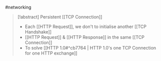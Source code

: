 #networking 
>[!abstract] Persistent [[TCP Connection]]
>- Each [[HTTP Request]], we don't to initialise another [[TCP Handshake]]
>- [[HTTP Request]] & [[HTTP Response]] in the same [[TCP Connection]]
>- To solve [[HTTP 1.0#^cb7764 | HTTP 1.0's one TCP Connection for one HTTP exchange]]


>